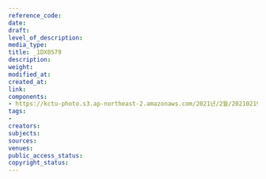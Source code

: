 ```yaml
---
reference_code: 
date: 
draft: 
level_of_description: 
media_type: 
title: _1DX0579
description: 
weight: 
modified_at: 
created_at: 
link: 
components:
- https://kctu-photo.s3.ap-northeast-2.amazonaws.com/2021년/2월/20210219_백기완+선생+발인.영결식.하관/송승현/_1DX0579.jpg
tags:
- 
creators: 
subjects: 
sources: 
venues: 
public_access_status: 
copyright_status: 
---
```

